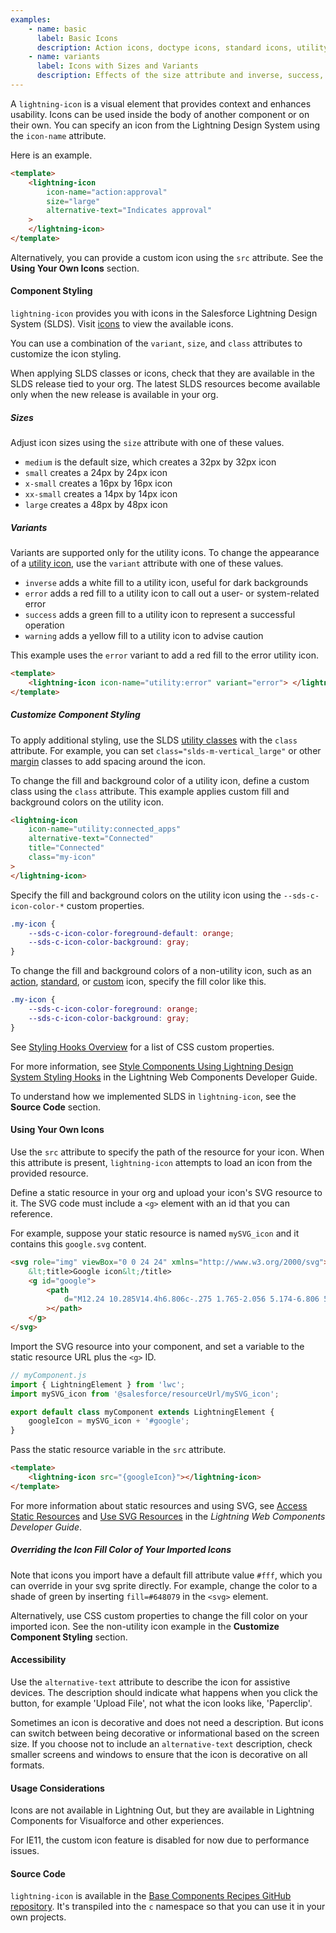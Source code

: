 ```yaml
---
examples:
    - name: basic
      label: Basic Icons
      description: Action icons, doctype icons, standard icons, utility icons, and custom icons.
    - name: variants
      label: Icons with Sizes and Variants
      description: Effects of the size attribute and inverse, success, warning and error variants.
---
```


A `lightning-icon` is a visual element that provides context and enhances
usability. Icons can be used inside the body of another component or on their
own. You can specify an icon from the Lightning Design System using the `icon-name` attribute.

Here is an example.

```html
<template>
    <lightning-icon
        icon-name="action:approval"
        size="large"
        alternative-text="Indicates approval"
    >
    </lightning-icon>
</template>
```

Alternatively, you can provide a custom icon using the `src` attribute. See the **Using Your Own Icons** section.

#### Component Styling

`lightning-icon` provides you with icons in the Salesforce Lightning Design System (SLDS). Visit [icons](https://lightningdesignsystem.com/icons) to view the available icons.

You can use a combination of the `variant`, `size`, and `class` attributes to customize the icon styling.

When applying SLDS classes or icons, check that they are
available in the SLDS release tied to your org. The latest
SLDS resources become available only when the new release
is available in your org.

##### Sizes

Adjust icon sizes using the `size` attribute with one of these values.

-   `medium` is the default size, which creates a 32px by 32px icon
-   `small` creates a 24px by 24px icon
-   `x-small` creates a 16px by 16px icon
-   `xx-small` creates a 14px by 14px icon
-   `large` creates a 48px by 48px icon

##### Variants

Variants are supported only for the utility icons. To change the appearance of a [utility icon](https://lightningdesignsystem.com/icons/#utility), use the `variant` attribute with one of these values.

-   `inverse` adds a white fill to a utility icon, useful for dark backgrounds
-   `error` adds a red fill to a utility icon to call out a user- or system-related error
-   `success` adds a green fill to a utility icon to represent a successful operation
-   `warning` adds a yellow fill to a utility icon to advise caution

This example uses the `error` variant to add a red fill to the error utility icon.

```html
<template>
    <lightning-icon icon-name="utility:error" variant="error"> </lightning-icon>
</template>
```

##### Customize Component Styling

To apply additional styling, use the SLDS [utility classes](https://www.lightningdesignsystem.com/utilities/alignment) with the `class` attribute.
For example, you can set `class="slds-m-vertical_large"` or other [margin](https://lightningdesignsystem.com/utilities/margin/) classes to add
spacing around the icon.

To change the fill and background color of a utility icon, define a custom class using the `class` attribute. This example applies custom fill and background colors on the utility icon.

```html
<lightning-icon
    icon-name="utility:connected_apps"
    alternative-text="Connected"
    title="Connected"
    class="my-icon"
>
</lightning-icon>
```

Specify the fill and background colors on the utility icon using the `--sds-c-icon-color-*` custom properties.

```css
.my-icon {
    --sds-c-icon-color-foreground-default: orange;
    --sds-c-icon-color-background: gray;
}
```

To change the fill and background colors of a non-utility icon, such as an [action](https://lightningdesignsystem.com/icons/#action), [standard](https://lightningdesignsystem.com/icons/#standard), or [custom](https://lightningdesignsystem.com/icons/#custom) icon, specify the fill color like this.

```css
.my-icon {
    --sds-c-icon-color-foreground: orange;
    --sds-c-icon-color-background: gray;
}
```

See [Styling Hooks Overview](https://www.lightningdesignsystem.com/components/icons/#Styling-Hooks-Overview) for a list of CSS custom properties.

For more information, see [Style Components Using Lightning Design System Styling Hooks](docs/component-library/documentation/lwc/lwc.create_components_css_custom_properties) in the Lightning Web Components Developer Guide.

To understand how we implemented SLDS in `lightning-icon`, see the **Source Code** section.

#### Using Your Own Icons

Use the `src` attribute to specify the path of the resource for your
icon. When this attribute is present, `lightning-icon` attempts to load an
icon from the provided resource.

Define a static resource in your org and upload your icon's SVG resource
to it. The SVG code must include a `<g>` element with an id that you can reference.

For example, suppose your static resource is named `mySVG_icon` and it contains
this `google.svg` content.

```html
<svg role="img" viewBox="0 0 24 24" xmlns="http://www.w3.org/2000/svg">
    &lt;title>Google icon&lt;/title>
    <g id="google">
        <path
            d="M12.24 10.285V14.4h6.806c-.275 1.765-2.056 5.174-6.806 5.174-4.095 0-7.439-3.389-7.439-7.574s3.345-7.574 7.439-7.574c2.33 0 3.891.989 4.785 1.849l3.254-3.138C18.189 1.186 15.479 0 12.24 0c-6.635 0-12 5.365-12 12s5.365 12 12 12c6.926 0 11.52-4.869 11.52-11.726 0-.788-.085-1.39-.189-1.989H12.24z"
        ></path>
    </g>
</svg>
```

Import the SVG resource into your component, and set a variable to the static resource URL plus the `<g>` ID.

```javascript
// myComponent.js
import { LightningElement } from 'lwc';
import mySVG_icon from '@salesforce/resourceUrl/mySVG_icon';

export default class myComponent extends LightningElement {
    googleIcon = mySVG_icon + '#google';
}
```

Pass the static resource variable in the `src` attribute.

```html
<template>
    <lightning-icon src="{googleIcon}"></lightning-icon>
</template>
```

For more information about static resources and using SVG, see [Access Static Resources](docs/component-library/documentation/lwc/create_resources) and [Use SVG Resources](docs/component-library/documentation/lwc/lwc.use_svg_in_component) in the _Lightning Web Components Developer Guide_.

##### Overriding the Icon Fill Color of Your Imported Icons

Note that icons you import have a default fill attribute value `#fff`, which
you can override in your svg sprite directly. For example, change the color to
a shade of green by inserting `fill=#648079` in the `<svg>` element.

Alternatively, use CSS custom properties to change the fill color on your imported icon. See the non-utility icon example in the **Customize Component Styling** section.

#### Accessibility

Use the `alternative-text` attribute to describe the icon for assistive devices. The description
should indicate what happens when you click the button, for example 'Upload
File', not what the icon looks like, 'Paperclip'.

Sometimes an icon is decorative and does not need a description. But icons can
switch between being decorative or informational based on the screen size. If
you choose not to include an `alternative-text` description, check smaller
screens and windows to ensure that the icon is decorative on all formats.

#### Usage Considerations

Icons are not available in Lightning Out, but they are available in Lightning Components for Visualforce and other experiences.

For IE11, the custom icon feature is disabled for now due to performance issues.

#### Source Code

`lightning-icon` is available in the [Base Components Recipes GitHub repository](https://github.com/salesforce/base-components-recipes#documentation). It's transpiled into the `c` namespace so that you can use it in your own projects.
